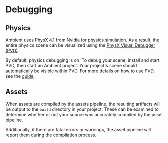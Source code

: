 # Debugging

## Physics

Ambient uses PhysX 4.1 from Nvidia for physics simulation. As a result, the entire physics scene can be visualized using the [PhysX Visual Debugger (PVD)](https://developer.nvidia.com/physx-visual-debugger).

By default, physics debugging is on. To debug your scene, install and start PVD, then start an Ambient project. Your project's scene should automatically be visible within PVD. For more details on how to use PVD, see the [guide](https://gameworksdocs.nvidia.com/PhysX/4.1/documentation/physxguide/Manual/VisualDebugger.html).

## Assets

When assets are compiled by the assets pipeline, the resulting artifacts will be output to the `build` directory in your project. These can be examined to determine whether or not your source was accurately compiled by the asset pipeline.

Additionally, if there are fatal errors or warnings, the asset pipeline will report them during the compilation process.

